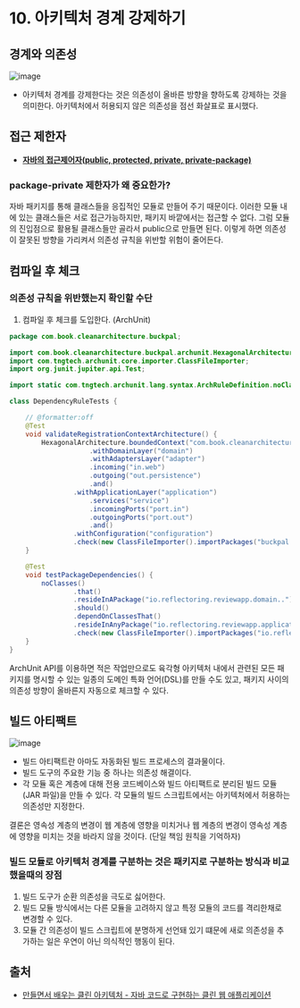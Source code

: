 # 10. 아키텍처 경계 강제하기

## 경계와 의존성

![image](https://user-images.githubusercontent.com/53366407/152138440-5a20b58b-59b4-4f3b-a044-e74b63192a5a.png)

- 아키텍처 경계를 강제한다는 것은 의존성이 올바른 방향을 향하도록 강제하는 것을 의미한다. 아키텍처에서 허용되지 않은 의존성을 점선 화살표로 표시했다.

## 접근 제한자

- **[자바의 접근제어자(public, protected, private, private-package)](https://rutgo-letsgo.tistory.com/328)**

### package-private 제한자가 왜 중요한가?

자바 패키지를 통해 클래스들을 응집적인 모듈로 만들어 주기 때문이다. 이러한 모듈 내에 있는 클래스들은 서로 접근가능하지만, 패키지 바깥에서는 접근할 수 없다. 그럼 모듈의 진입점으로 활용될 클래스들만 골라서 public으로 만들면 된다. 이렇게 하면 의존성이 잘못된 방향을 가리켜서 의존성 규칙을 위반할 위험이 줄어든다.

## 컴파일 후 체크

### 의존성 규칙을 위반했는지 확인할 수단

1. 컴파일 후 체크를 도입한다. (ArchUnit)

```java
package com.book.cleanarchitecture.buckpal;

import com.book.cleanarchitecture.buckpal.archunit.HexagonalArchitecture;
import com.tngtech.archunit.core.importer.ClassFileImporter;
import org.junit.jupiter.api.Test;

import static com.tngtech.archunit.lang.syntax.ArchRuleDefinition.noClasses;

class DependencyRuleTests {

    // @formatter:off
    @Test
    void validateRegistrationContextArchitecture() {
        HexagonalArchitecture.boundedContext("com.book.cleanarchitecture.buckpal.account")
                    .withDomainLayer("domain")
                    .withAdaptersLayer("adapter")
                    .incoming("in.web")
                    .outgoing("out.persistence")
                    .and()
                .withApplicationLayer("application")
                    .services("service")
                    .incomingPorts("port.in")
                    .outgoingPorts("port.out")
                    .and()
                .withConfiguration("configuration")
                .check(new ClassFileImporter().importPackages("buckpal.."));
    }

    @Test
    void testPackageDependencies() {
        noClasses()
                .that()
                .resideInAPackage("io.reflectoring.reviewapp.domain..")
                .should()
                .dependOnClassesThat()
                .resideInAnyPackage("io.reflectoring.reviewapp.application..")
                .check(new ClassFileImporter().importPackages("io.reflectoring.reviewapp.."));
    }
}
```

ArchUnit API를 이용하면 적은 작업만으로도 육각형 아키텍처 내에서 관련된 모든 패키지를 명시할 수 있는 일종의 도메인 특화 언어(DSL)를 만들 수도 있고, 패키지 사이의 의존성 방향이 올바른지 자동으로 체크할 수 있다.

## 빌드 아티팩트

![image](https://user-images.githubusercontent.com/53366407/152138462-8959a838-508a-4a6e-b3f0-44ec04b65fce.png)

- 빌드 아티팩트란 아마도 자동화된 빌드 프로세스의 결과물이다.
- 빌드 도구의 주요한 기능 중 하나는 의존성 해결이다.
- 각 모듈 혹은 계층에 대해 전용 코드베이스와 빌드 아티팩트로 분리된 빌드 모듈(JAR 파일)을 만들 수 있다. 각 모듈의 빌드 스크립트에서는 아키텍처에서 허용하는 의존성만 지정한다.

결론은 영속성 계층의 변경이 웹 계층에 영향을 미치거나 웹 계층의 변경이 영속성 계층에 영향을 미치는 것을 바라지 않을 것이다. (단일 책임 원칙을 기억하자)

### 빌드 모듈로 아키텍처 경계를 구분하는 것은 패키지로 구분하는 방식과 비교했을때의 장점

1. 빌드 도구가 순환 의존성을 극도로 싫어한다.
2. 빌드 모듈 방식에서는 다른 모듈을 고려하지 않고 특정 모듈의 코드를 격리한채로 변경할 수 있다.
3. 모듈 간 의존성이 빌드 스크립트에 분명하게 선언돼 있기 떄문에 새로 의존성을 추가하는 일은 우연이 아닌 의식적인 행동이 된다.

## 출처

- [만들면서 배우는 클린 아키텍처 - 자바 코드로 구현하는 클린 웹 애플리케이션](https://www.aladin.co.kr/shop/wproduct.aspx?ItemId=283437942)
